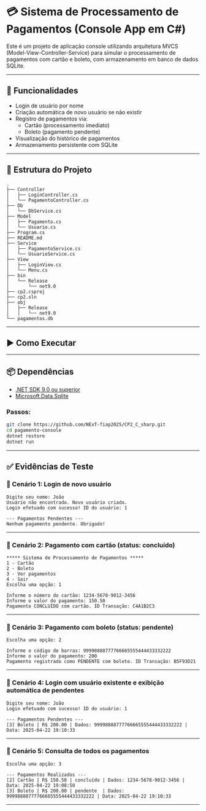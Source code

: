 # 💳 Sistema de Processamento de Pagamentos (Console App em C#)

Este é um projeto de aplicação console utilizando arquitetura MVCS (Model-View-Controller-Service) para simular o processamento de pagamentos com cartão e boleto, com armazenamento em banco de dados SQLite.

---

## 📌 Funcionalidades

- Login de usuário por nome
- Criação automática de novo usuário se não existir
- Registro de pagamentos via:
  - Cartão (processamento imediato)
  - Boleto (pagamento pendente)
- Visualização do histórico de pagamentos
- Armazenamento persistente com SQLite

---

## 🧱 Estrutura do Projeto

```
.
├── Controller
│   ├── LoginController.cs
│   └── PagamentoController.cs
├── Db
│   └── DbService.cs
├── Model
│   ├── Pagamento.cs
│   └── Usuario.cs
├── Program.cs
├── README.md
├── Service
│   ├── PagamentoService.cs
│   └── UsuarioService.cs
├── View
│   ├── LoginView.cs
│   └── Menu.cs
├── bin
│   └── Release
│       └── net9.0
├── cp2.csproj
├── cp2.sln
├── obj
│   ├── Release
│   │   └── net9.0
└── pagamentos.db
```

---

## ▶️ Como Executar

---

## 📦 Dependências

- [.NET SDK 9.0 ou superior](https://dotnet.microsoft.com/en-us/download)
- [Microsoft.Data.Sqlite](https://www.nuget.org/packages/Microsoft.Data.Sqlite)

### Passos:

```bash
git clone https://github.com/NExT-fiap2025/CP2_C_sharp.git
cd pagamento-console
dotnet restore
dotnet run
```

---

## ✅ Evidências de Teste

### 🧪 Cenário 1: Login de novo usuário

```
Digite seu nome: João
Usuário não encontrado. Novo usuário criado.
Login efetuado com sucesso! ID do usuário: 1

--- Pagamentos Pendentes ---
Nenhum pagamento pendente. Obrigado!
```

---

### 🧪 Cenário 2: Pagamento com cartão (status: concluído)

```
***** Sistema de Processamento de Pagamentos *****
1 - Cartão
2 - Boleto
3 - Ver pagamentos
4 - Sair
Escolha uma opção: 1

Informe o número do cartão: 1234-5678-9012-3456
Informe o valor do pagamento: 150.50
Pagamento CONCLUÍDO com cartão. ID Transação: C4A1B2C3
```

---

### 🧪 Cenário 3: Pagamento com boleto (status: pendente)

```
Escolha uma opção: 2

Informe o código de barras: 99998888777766665555444433332222
Informe o valor do pagamento: 200
Pagamento registrado como PENDENTE com boleto. ID Transação: B5F93D21
```

---

### 🧪 Cenário 4: Login com usuário existente e exibição automática de pendentes

```
Digite seu nome: João
Login efetuado com sucesso! ID do usuário: 1

--- Pagamentos Pendentes ---
[3] Boleto | R$ 200.00 | Dados: 99998888777766665555444433332222 | Data: 2025-04-22 19:10:33
```

---

### 🧪 Cenário 5: Consulta de todos os pagamentos

```
Escolha uma opção: 3

--- Pagamentos Realizados ---
[2] Cartão | R$ 150.50 | concluído | Dados: 1234-5678-9012-3456 | Data: 2025-04-22 19:08:50
[3] Boleto | R$ 200.00 | pendente  | Dados: 99998888777766665555444433332222 | Data: 2025-04-22 19:10:33
```

---
